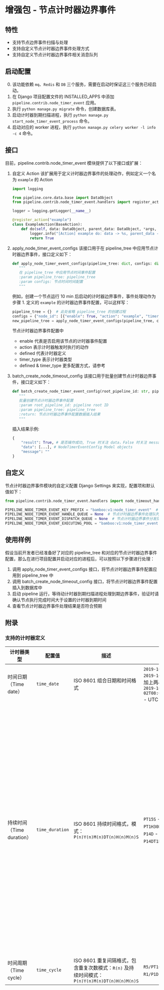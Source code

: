 # 增强包 - 节点计时器边界事件

## 特性

- 支持节点边界事件扫描与处理
- 支持自定义节点计时器边界事件处理方式
- 支持自定义节点计时器边界事件相关消息队列

## 启动配置

0. 该功能依赖 `mq`、`Redis` 和 `DB` 三个服务，需要在启动时保证这三个服务已经启动。
1. 在 Django 项目配置文件的 INSTALLED_APPS 中添加 `pipeline.contrib.node_timer_event` 应用。
2. 执行 `python manage.py migrate` 命令，创建数据库表。
3. 启动计时器到期扫描进程，执行 `python manage.py start_node_timer_event_process` 命令。
4. 启动对应的 worker 进程，执行 `python manage.py celery worker -l info -c 4` 命令。

## 接口

目前，pipeline.contrib.node_timer_event 模块提供了以下接口或扩展：

1. 自定义 Action
   该扩展用于定义计时器边界事件的处理动作，例如定义一个名为 `example` 的 Action
   ```python
   import logging
   
   from pipeline.core.data.base import DataObject
   from pipeline.contrib.node_timer_event.handlers import register_action, BaseAction
   
   logger = logging.getLogger(__name__)
   
   @register_action("example")
   class ExampleAction(BaseAction):
       def do(self, data: DataObject, parent_data: DataObject, *args, **kwargs) -> bool:
           logger.info("[Action] example do: data -> %s, parent_data -> %", data, parent_data)
           return True

   ```

2. apply_node_timer_event_configs
   该接口用于在 pipeline_tree 中应用节点计时器边界事件，接口定义如下：
    ```python
   def apply_node_timer_event_configs(pipeline_tree: dict, configs: dict):
       """
       在 pipeline_tree 中应用节点时间事件配置
       :param pipeline_tree: pipeline_tree
       :param configs: 节点时间时间配置
       """
    ```
   例如，创建一个节点运行 10 min 后启动的计时器边界事件，事件处理动作为步骤 1. 定义的 `example` 的计时器边界事件配置，可以这样写：
    ```python
    pipeline_tree = {}  # 此处省略 pipeline_tree 的创建过程
    configs = {"node_id": [{"enable": True, "action": "example", "timer_type": "time_duration", "defined": "PT10M"}]}
    new_pipeline_tree = apply_node_timer_event_configs(pipeline_tree, configs)
    ```

   节点计时器边界事件配置中
    - enable 代表是否启用该节点的计时器事件配置
    - action 表示计时器触发时执行的动作
    - defined 代表计时器定义
    - timer_type 表示计时器类型
    - defined & timer_type 更多配置方式，请参考

3. batch_create_node_timeout_config
   该接口用于批量创建节点计时器边界事件，接口定义如下：
    ```python
   def batch_create_node_timer_event_config(root_pipeline_id: str, pipeline_tree: dict):
       """
       批量创建节点计时器边界事件配置
       :param root_pipeline_id: pipeline root ID
       :param pipeline_tree: pipeline_tree
       :return: 节点计时器边界事件配置数据插入结果
       """
    ```
   插入结果示例:
    ``` python
    {
        "result": True, # 是否操作成功, True 时关注 data，False 时关注 message
        "data": [...], # NodeTimerEventConfig Model objects 
        "message": ""
    }
    ```

## 自定义

节点计时器边界事件模块的自定义配置 Django Settings 来实现，配置项和默认值如下：

``` python
from pipeline.contrib.node_timer_event.handlers import node_timeout_handler

PIPELINE_NODE_TIMER_EVENT_KEY_PREFIX = "bamboo:v1:node_timer_event"  # Redis key 前缀，用于记录正在执行的节点，命名示例: {app_code}:{app_env}:{module}:node_timer_event
PIPELINE_NODE_TIMER_EVENT_HANDLE_QUEUE = None  # 节点计时器边界事件处理队列名称, 用于处理计时器边界事件， 需要 worker 接收该队列消息，默认为 None，即使用 celery 默认队列
PIPELINE_NODE_TIMER_EVENT_DISPATCH_QUEUE = None  # 节点计时器边界事件分发队列名称, 用于记录计时器边界事件， 需要 worker 接收该队列消息，默认为 None，即使用 celery 默认队列
PIPELINE_NODE_TIMER_EVENT_EXECUTING_POOL = "bamboo:v1:node_timer_event:executing_node_pool"  # 执行节点池名称，用于记录正在执行的节点，需要保证 Redis key 唯一，命名示例: {app_code}:{app_env}:{module}:executing_node_pool
```

## 使用样例

假设当前开发者已经准备好了对应的 pipeline_tree 和对应的节点计时器边界事件配置，那么在进行项目配置并启动对应的进程后，可以按照以下步骤进行处理：

1. 调用 apply_node_timer_event_configs 接口，将节点计时器边界事件配置应用到 pipeline_tree 中
2. 调用 batch_create_node_timeout_config 接口，将节点计时器边界事件配置插入到数据库中
3. 启动 pipeline 运行，等待动计时器到期扫描进程处理到期边界事件，验证时请确认节点执行完成时间大于设置的计时器到期时间
4. 查看节点计时器边界事件处理结果是否符合预期

## 附录

### 支持的计时器定义

| 计时器类型               | 配置值             | 描述                                                                   | `defined` 样例                                                                                                                                       | 备注                                                                                                               |
|---------------------|-----------------|----------------------------------------------------------------------|----------------------------------------------------------------------------------------------------------------------------------------------------|------------------------------------------------------------------------------------------------------------------|
| 时间日期（Time date）     | `time_date`     | ISO 8601 组合日期和时间格式                                                   | `2019-10-01T12:00:00Z` - UTC 时间<br />`2019-10-02T08:09:40+02:00` - UTC 加上两小时时区偏移<br />`2019-10-02T08:09:40+02:00[Europe/Berlin]` - UTC 加上柏林两小时时区偏移 |                                                                                                                  |
| 持续时间（Time duration） | `time_duration` | ISO 8601 持续时间格式，模式：`P(n)Y(n)M(n)DT(n)H(n)M(n)S`                      | `PT15S` - 15 秒<br />`PT1H30M` - 1 小时 30 分钟<br /> `P14D` - 14 天<br />`P14DT1H30M` - 14 天 1 小时 30 分钟                                                 | `P` - 持续事件标识<br />`Y` - 年<br />`M` - 月<br />`D` - 天<br />`T` - 时间分量开始标识<br />`H` - 小时<br />`M` - 分钟<br />`S` - 秒 |
| 时间周期（Time cycle）    | `time_cycle`    | ISO 8601 重复间隔格式，包含重复次数模式：`R(n)` 及持续时间模式：`P(n)Y(n)M(n)DT(n)H(n)M(n)S` | `R5/PT10S` - 每10秒一次，最多五次<br />`R1/P1D` - 每天一次，最多一次                                                                                                 |                                                                                                                  |